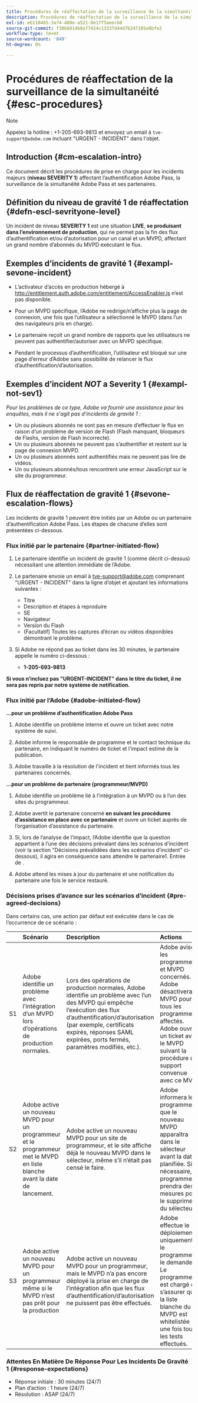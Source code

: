```yaml
---
title: Procédures de réaffectation de la surveillance de la simultanéité
description: Procédures de réaffectation de la surveillance de la simultanéité
exl-id: eb110465-3a74-489e-a521-0e17f5aeecb8
source-git-commit: f30b6814b8a77424c13337d44d7b247105e0bfe2
workflow-type: tm+mt
source-wordcount: '849'
ht-degree: 0%

---
```


# Procédures de réaffectation de la surveillance de la simultanéité {#esc-procedures}

>[!NOTE]
>
>Appelez la hotline : +1-205-693-9813 et envoyez un email à `tve-support@adobe.com` incluant &quot;URGENT - INCIDENT&quot; dans l&#39;objet.


## Introduction {#cm-escalation-intro}

Ce document décrit les procédures de prise en charge pour les incidents majeurs (**niveau SEVERITY 1**) affectant l’authentification Adobe Pass, la surveillance de la simultanéité Adobe Pass et ses partenaires.

## Définition du niveau de gravité 1 de réaffectation {#defn-escl-sevrityone-level}

Un incident de niveau **SEVERITY 1** est une situation **LIVE**, **se produisant dans l’environnement de production**, qui ne permet pas la fin des flux d’authentification et/ou d’autorisation pour un canal et un MVPD, affectant un grand nombre d’abonnés du MVPD exécutant le flux.

## Exemples d’incidents de gravité 1 {#exampl-sevone-incident}

* L’activateur d’accès en production hébergé à <http://entitlement.auth.adobe.com/entitlement/AccessEnabler.js> n’est pas disponible.

* Pour un MVPD spécifique, l’Adobe ne redirige/n’affiche plus la page de connexion, une fois que l’utilisateur a sélectionné le MVPD (dans l’un des navigateurs pris en charge).

* Le partenaire reçoit un grand nombre de rapports que les utilisateurs ne peuvent pas authentifier/autoriser avec un MVPD spécifique.

* Pendant le processus d’authentification, l’utilisateur est bloqué sur une page d’erreur d’Adobe sans possibilité de relancer le flux d’authentification/d’autorisation.


## Exemples d’incident *NOT* a Severity 1 {#exampl-not-sev1}

*Pour les problèmes de ce type, Adobe va fournir une assistance pour les enquêtes, mais il ne s&#39;agit pas d&#39;incidents de gravité 1 :*

* Un ou plusieurs abonnés ne sont pas en mesure d’effectuer le flux en raison d’un problème de version de Flash (Flash manquant, bloqueurs de Flashs, version de Flash incorrecte).
* Un ou plusieurs abonnés ne peuvent pas s’authentifier et restent sur la page de connexion MVPD.
* Un ou plusieurs abonnés sont authentifiés mais ne peuvent pas lire de vidéos.
* Un ou plusieurs abonnés/tous rencontrent une erreur JavaScript sur le site du programmeur.

## Flux de réaffectation de gravité 1 {#sevone-escalation-flows}

Les incidents de gravité 1 peuvent être initiés par un Adobe ou un partenaire d’authentification Adobe Pass. Les étapes de chacune d’elles sont présentées ci-dessous.

### Flux initié par le partenaire {#partner-initiated-flow}

1. Le partenaire identifie un incident de gravité 1 (comme décrit ci-dessus) nécessitant une attention immédiate de l’Adobe.

1. Le partenaire envoie un email à tve-support@adobe.com comprenant &quot;URGENT - INCIDENT&quot; dans la ligne d’objet et ajoutant les informations suivantes :

   * Titre
   * Description et étapes à reproduire
   * SE
   * Navigateur
   * Version du Flash
   * (Facultatif) Toutes les captures d’écran ou vidéos disponibles démontrant le problème.

1. Si Adobe ne répond pas au ticket dans les 30 minutes, le partenaire appelle le numéro ci-dessous :

   * **1-205-693-9813**


**Si vous n’incluez pas &quot;URGENT-INCIDENT&quot; dans le titre du ticket, il ne sera pas repris par notre système de notification.**

### Flux initié par l’Adobe {#adobe-initiated-flow}

**...pour un problème d’authentification Adobe Pass**

1. Adobe identifie un problème interne et ouvre un ticket avec notre système de suivi.

1. Adobe informe le responsable de programme et le contact technique du partenaire, en indiquant le numéro de ticket et l’impact estimé de la publication.

1. Adobe travaille à la résolution de l&#39;incident et tient informés tous les partenaires concernés.


**...pour un problème de partenaire (programmeur/MVPD)**

1. Adobe identifie un problème lié à l’intégration à un MVPD ou à l’un des sites du programmeur.

1. Adobe avertit le partenaire concerné **en suivant les procédures d’assistance en place avec ce partenaire** et ouvre un ticket auprès de l’organisation d’assistance du partenaire.

1. Si, lors de l’analyse de l’impact, l’Adobe identifie que la question appartient à l’une des décisions prévalant dans les scénarios d’incident (voir la section &quot;Décisions prévalidées dans les scénarios d’incident&quot; ci-dessous), il agira en conséquence sans attendre le partenaire1. Entrée de .

1. Adobe attend les mises à jour du partenaire et une notification du partenaire une fois le service restauré.

### Décisions prises d’avance sur les scénarios d’incident {#pre-agreed-decisions}

Dans certains cas, une action par défaut est exécutée dans le cas de l’occurrence de ce scénario :

|    | Scénario | Description | Actions |
|:---:|:---|:---|:---|
| S1 | Adobe identifie un problème avec l’intégration d’un MVPD lors d’opérations de production normales. | Lors des opérations de production normales, Adobe identifie un problème avec l’un des MVPD qui empêche l’exécution des flux d’authentification/d’autorisation (par exemple, certificats expirés, réponses SAML expirées, ports fermés, paramètres modifiés, etc.). | Adobe avisera les programmeurs et MVPD concernés. Adobe désactivera ce MVPD pour tous les programmeurs affectés. Adobe ouvrira un ticket avec le MVPD suivant la procédure de support convenue avec ce MVPD |
| S2 | Adobe active un nouveau MVPD pour un programmeur et le programmeur met le MVPD en liste blanche avant la date de lancement. | Adobe active un nouveau MVPD pour un site de programmeur, et le site affiche déjà le nouveau MVPD dans le sélecteur, même s’il n’était pas censé le faire. | Adobe informera le programmeur que le nouveau MVPD apparaîtra dans le sélecteur avant la date planifiée. Si nécessaire, le programmeur prendra des mesures pour le supprimer du sélecteur. |
| S3 | Adobe active un nouveau MVPD pour un programmeur même si le MVPD n’est pas prêt pour la production | Adobe active un nouveau MVPD pour un programmeur, mais le MVPD n’a pas encore déployé la prise en charge de l’intégration afin que les flux d’authentification/d’autorisation ne puissent pas être effectués. | Adobe effectue le déploiement uniquement si le programmeur le demande. Le programmeur est chargé de s’assurer que la liste blanche du MVPD est whitelistée une fois tous les tests effectués. |

### Attentes En Matière De Réponse Pour Les Incidents De Gravité 1 {#response-expectations}

* Réponse initiale : 30 minutes (24/7)
* Plan d’action : 1 heure (24/7)
* Résolution : ASAP (24/7)
